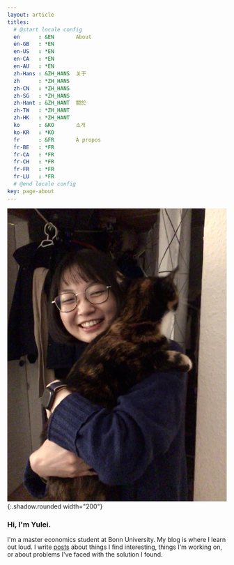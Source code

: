 ```yaml
---
layout: article
titles:
  # @start locale config
  en      : &EN       About
  en-GB   : *EN
  en-US   : *EN
  en-CA   : *EN
  en-AU   : *EN
  zh-Hans : &ZH_HANS  关于
  zh      : *ZH_HANS
  zh-CN   : *ZH_HANS
  zh-SG   : *ZH_HANS
  zh-Hant : &ZH_HANT  關於
  zh-TW   : *ZH_HANT
  zh-HK   : *ZH_HANT
  ko      : &KO       소개
  ko-KR   : *KO
  fr      : &FR       À propos
  fr-BE   : *FR
  fr-CA   : *FR
  fr-CH   : *FR
  fr-FR   : *FR
  fr-LU   : *FR
  # @end locale config
key: page-about
---
```


![about](https://github.com/Yuleii/Yuleii.github.io/raw/master/pictures/plog_pics/2021_january/20210117_3.JPG){:.shadow.rounded width="200"}
### Hi, I'm Yulei.

I'm a master economics student at Bonn University. My blog is where I learn out loud. I write [posts](https://yuleii.github.io/archive.html) about things I find interesting, things I'm working on, or about problems I've faced with the solution I found.
